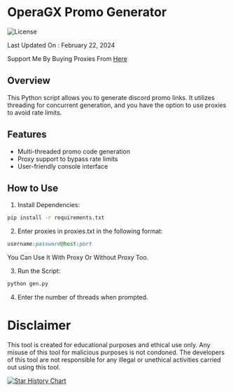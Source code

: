 
# OperaGX Promo Generator

![License](https://img.shields.io/badge/license-MIT-blue)

Last Updated On : February 22, 2024

Support Me By Buying Proxies From [Here](https://app.kocerroxy.com/register?referral=6468e6061314e921a9111bb8)

## Overview

This Python script allows you to generate discord promo links. It utilizes threading for concurrent generation, and you have the option to use proxies to avoid rate limits.

## Features

- Multi-threaded promo code generation
- Proxy support to bypass rate limits
- User-friendly console interface

## How to Use

1. Install Dependencies:

```bash
pip install -r requirements.txt
```

2. Enter proxies in proxies.txt in the following format:
```ruby
username:password@host:port
```
   You Can Use It With Proxy Or Without Proxy Too.

3. Run the Script:
```bash
python gen.py
```
4. Enter the number of threads when prompted.

# Disclaimer
This tool is created for educational purposes and ethical use only. Any misuse of this tool for malicious purposes is not condoned. The developers of this tool are not responsible for any illegal or unethical activities carried out using this tool.


[![Star History Chart](https://api.star-history.com/svg?repos=JOY6IX9INE/OperaGX-Discord-Promo-Gen&type=Date)](https://star-history.t9t.io/#JOY6IX9INE/OperaGX-Discord-Promo-Gen&Date)

